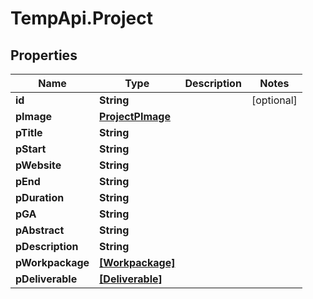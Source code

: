 # TempApi.Project

## Properties

Name | Type | Description | Notes
------------ | ------------- | ------------- | -------------
**id** | **String** |  | [optional] 
**pImage** | [**ProjectPImage**](ProjectPImage.md) |  | 
**pTitle** | **String** |  | 
**pStart** | **String** |  | 
**pWebsite** | **String** |  | 
**pEnd** | **String** |  | 
**pDuration** | **String** |  | 
**pGA** | **String** |  | 
**pAbstract** | **String** |  | 
**pDescription** | **String** |  | 
**pWorkpackage** | [**[Workpackage]**](Workpackage.md) |  | 
**pDeliverable** | [**[Deliverable]**](Deliverable.md) |  | 


